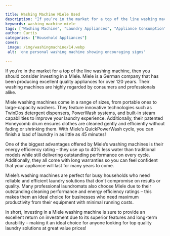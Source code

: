 ```yaml
---

title: Washing Machine Miele Used
description: "If you’re in the market for a top of the line washing machine, then you should consider investing in a Miele. Miele is a German co...read now to learn more"
keywords: washing machine miele
tags: ["Washing Machine", "Laundry Appliances", "Appliance Consumption", "Clean Appliance", "Appliance Brand"]
author: Curtis
categories: ["Household Appliances"]
cover: 
 image: /img/washingmachine/14.webp
 alt: 'one personal washing machine showing encouraging signs'

---
```


If you’re in the market for a top of the line washing machine, then you should consider investing in a Miele. Miele is a German company that has been producing excellent quality appliances for over 120 years. Their washing machines are highly regarded by consumers and professionals alike.

Miele washing machines come in a range of sizes, from portable ones to large-capacity washers. They feature innovative technologies such as TwinDos detergent dispensers, PowerWash systems, and built-in steam capabilities to improve your laundry experience. Additionally, their patented Honeycomb drum ensures clothes are cleaned gently and efficiently without fading or shrinking them. With Miele’s QuickPowerWash cycle, you can finish a load of laundry in as little as 45 minutes! 

One of the biggest advantages offered by Miele’s washing machines is their energy efficiency rating – they use up to 40% less water than traditional models while still delivering outstanding performance on every cycle. Additionally, they all come with long warranties so you can feel confident that your appliance will last for many years to come. 

Miele’s washing machines are perfect for busy households who need reliable and efficient laundry solutions that don't compromise on results or quality. Many professional laundromats also choose Miele due to their outstanding cleaning performance and energy efficiency ratings – this makes them an ideal choice for businesses who need maximum productivity from their equipment with minimal running costs. 

In short, investing in a Miele washing machine is sure to provide an excellent return on investment due to its superior features and long-term durability – making it an ideal choice for anyone looking for top quality laundry solutions at great value prices!

